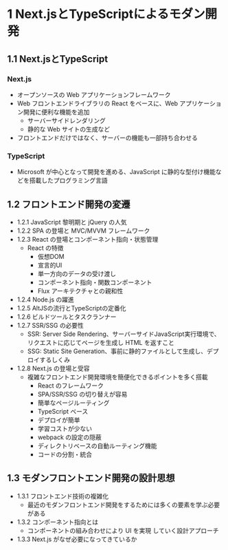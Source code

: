 # 1 Next.jsとTypeScriptによるモダン開発
## 1.1 Next.jsとTypeScript
### Next.js
- オープンソースの Web アプリケーションフレームワーク
- Web フロントエンドライブラリの React をベースに、Web アプリケーション開発に便利な機能を追加 
    - サーバーサイドレンダリング
    - 静的な Web サイトの生成など
- フロントエンドだけではなく、サーバーの機能も一部持ち合わせる

### TypeScript
- Microsoft が中心となって開発を進める、JavaScript に静的な型付け機能などを搭載したプログラミング言語

## 1.2 フロントエンド開発の変遷
- 1.2.1 JavaScript 黎明期と jQuery の人気
- 1.2.2 SPA の登場と MVC/MVVM フレームワーク
- 1.2.3 React の登場とコンポーネント指向・状態管理
    - React の特徴
        - 仮想DOM
        - 宣言的UI
        - 単一方向のデータの受け渡し
        - コンポーネント指向・関数コンポーネント 
        - Flux アーキテクチャとの親和性
- 1.2.4 Node.js の躍進
- 1.2.5 AltJSの流行とTypeScriptの定番化
- 1.2.6 ビルドツールとタスクランナー
- 1.2.7 SSR/SSG の必要性
    - SSR: Server Side Rendering、サーバーサイドJavaScript実行環境で、リクエストに応じてページを生成し HTML を返すこと 
    - SSG: Static Site Generation、事前に静的ファイルとして生成し、デプロイするしくみ
- 1.2.8 Next.js の登場と受容
    - 複雑なフロントエンド開発環境を簡便化できるポイントを多く搭載 
        - React のフレームワーク
        - SPA/SSR/SSG の切り替えが容易
        - 簡単なページルーティング
        - TypeScript ベース
        - デプロイが簡単
        - 学習コストが少ない
        - webpack の設定の隠蔽
        - ディレクトリベースの自動ルーティング機能
        - コードの分割・統合

## 1.3 モダンフロントエンド開発の設計思想
- 1.3.1 フロントエンド技術の複雑化
    - 最近のモダンフロントエンド開発をするためには多くの要素を学ぶ必要がある
- 1.3.2 コンポーネント指向とは
    - コンポーネントの組み合わせにより UI を実現 していく設計アプローチ
- 1.3.3 Next.js がなぜ必要になってきているか
